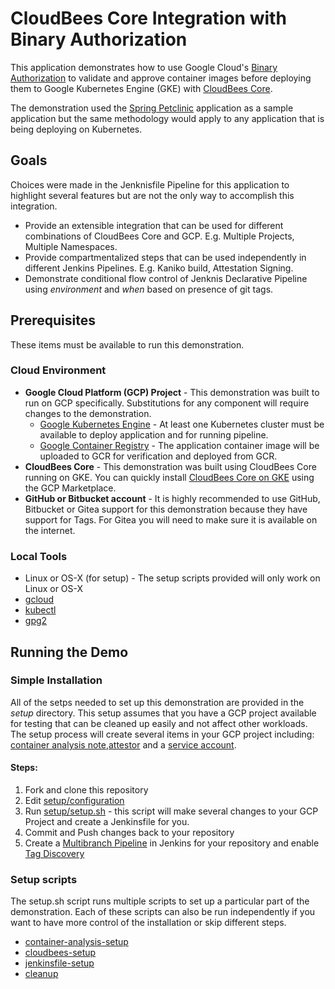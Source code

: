# CloudBees Core Integration with Binary Authorization

This application demonstrates how to use Google Cloud's [Binary Authorization](https://cloud.google.com/binary-authorization/docs/overview) to validate and approve container images before deploying them to Google Kubernetes Engine (GKE) with [CloudBees Core](https://www.cloudbees.com/get-started). 

The demonstration used the [Spring Petclinic](https://github.com/spring-projects/spring-petclinic) application as a sample application but the same methodology would apply to any application that is being deploying on Kubernetes.

## Goals
Choices were made in the Jenknisfile Pipeline for this application to highlight several features but are not the only way to accomplish this integration. 

* Provide an extensible integration that can be used for different combinations of CloudBees Core and GCP. E.g. Multiple Projects, Multiple Namespaces.
* Provide compartmentalized steps that can be used independently in different Jenkins Pipelines. E.g. Kaniko build, Attestation Signing.
* Demonstrate conditional flow control of Jenknis Declarative Pipeline using _environment_ and _when_ based on presence of git tags. 

## Prerequisites
These items must be available to run this demonstration. 

### Cloud Environment
  * __Google Cloud Platform (GCP) Project__ - This demonstration was built to run on GCP specifically. Substitutions for any component will require changes to the demonstration.
    * [Google Kubernetes Engine](https://cloud.google.com/kubernetes-engine/) - At least one Kubernetes cluster must be available to deploy application and for running pipeline. 
    * [Google Container Registry](https://cloud.google.com/container-registry/docs/quickstart) - The application container image will be uploaded to GCR for verification and deployed from GCR.
  * __CloudBees Core__ - This demonstration was built using CloudBees Core running on GKE. You can quickly install [CloudBees Core on GKE](https://console.cloud.google.com/marketplace/details/cloudbees/cloudbees-core) using the GCP Marketplace.
  * __GitHub or Bitbucket account__ - It is highly recommended to use GitHub, Bitbucket or Gitea support for this demonstration because they have support for Tags. For Gitea you will need to make sure it is available on the internet.

### Local Tools
  * Linux or OS-X (for setup) - The setup scripts provided will only work on Linux or OS-X
  * [gcloud](https://cloud.google.com/sdk/install)
  * [kubectl](https://kubernetes.io/docs/tasks/tools/install-kubectl/)
  * [gpg2](https://gnupg.org/download/)

## Running the Demo

### Simple Installation
All of the setps needed to set up this demonstration are provided in the _setup_ directory. This setup assumes that you have a GCP project available for testing that can be cleaned up easily and not affect other workloads. The setup process will create several items in your GCP project including: [container analysis note](https://cloud.google.com/container-analysis/api/reference/rest/v1alpha1/projects.notes),[attestor](https://cloud.google.com/binary-authorization/docs/key-concepts#attestors) and a [service account](https://cloud.google.com/iam/docs/understanding-service-accounts).

#### Steps:
1. Fork and clone this repository
2. Edit [setup/configuration ](./setup/configuration)
3. Run [setup/setup.sh](./setup/setup.sh) - this script will make several changes to your GCP Project and create a Jenkinsfile for you.
4. Commit and Push changes back to your repository
5. Create a [Multibranch Pipeline](https://jenkins.io/doc/book/pipeline/multibranch/) in Jenkins for your repository and enable [Tag Discovery](https://jenkins.io/blog/2018/05/16/pipelines-with-git-tags/) 

### Setup scripts
The setup.sh script runs multiple scripts to set up a particular part of the demonstration. Each of these scripts can also be run independently if you want to have more control of the installation or skip different steps.

  * [container-analysis-setup](./setup/container-analysis-setup.sh) 
  * [cloudbees-setup](./setup/cloudbees-setup.sh)
  * [jenkinsfile-setup](./setup/jenkinsfile-setup.sh)
  * [cleanup](./setup/cleanup.sh)
